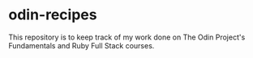 # odin-recipes

This repository is to keep track of my work done on The Odin Project's Fundamentals and Ruby Full Stack courses.